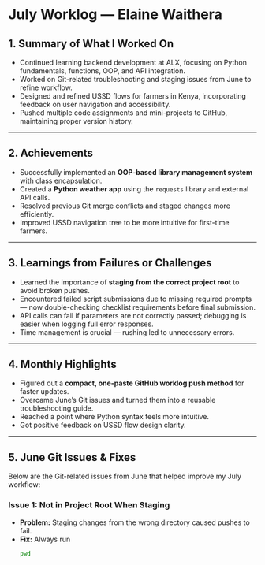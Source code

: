 # **July Worklog — Elaine Waithera**

## **1. Summary of What I Worked On**
- Continued learning backend development at ALX, focusing on Python fundamentals, functions, OOP, and API integration.  
- Worked on Git-related troubleshooting and staging issues from June to refine workflow.  
- Designed and refined USSD flows for farmers in Kenya, incorporating feedback on user navigation and accessibility.  
- Pushed multiple code assignments and mini-projects to GitHub, maintaining proper version history.

---

## **2. Achievements**
- Successfully implemented an **OOP-based library management system** with class encapsulation.  
- Created a **Python weather app** using the `requests` library and external API calls.  
- Resolved previous Git merge conflicts and staged changes more efficiently.  
- Improved USSD navigation tree to be more intuitive for first-time farmers.  

---

## **3. Learnings from Failures or Challenges**
- Learned the importance of **staging from the correct project root** to avoid broken pushes.  
- Encountered failed script submissions due to missing required prompts — now double-checking checklist requirements before final submission.  
- API calls can fail if parameters are not correctly passed; debugging is easier when logging full error responses.  
- Time management is crucial — rushing led to unnecessary errors.

---

## **4. Monthly Highlights**
- Figured out a **compact, one-paste GitHub worklog push method** for faster updates.  
- Overcame June’s Git issues and turned them into a reusable troubleshooting guide.  
- Reached a point where Python syntax feels more intuitive.  
- Got positive feedback on USSD flow design clarity.

---

## **5. June Git Issues & Fixes**
Below are the Git-related issues from June that helped improve my July workflow:

### **Issue 1: Not in Project Root When Staging**
- **Problem:** Staging changes from the wrong directory caused pushes to fail.
- **Fix:** Always run  
  ```bash
  pwd
